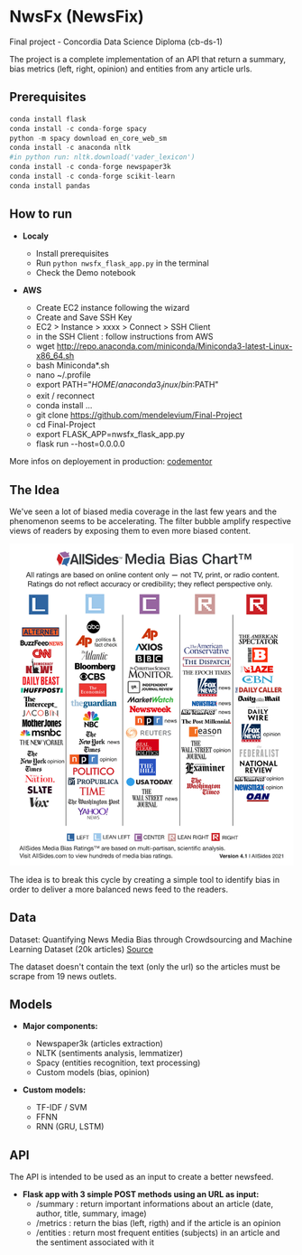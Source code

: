 # NwsFx (NewsFix) 
Final project - Concordia Data Science Diploma (cb-ds-1)

The project is a complete implementation of an API that return a summary, bias metrics (left, right, opinion) and entities from any article urls.

## Prerequisites
```python
conda install flask
conda install -c conda-forge spacy
python -m spacy download en_core_web_sm
conda install -c anaconda nltk
#in python run: nltk.download('vader_lexicon')
conda install -c conda-forge newspaper3k
conda install -c conda-forge scikit-learn
conda install pandas
```

## How to run
- **Localy**
    - Install prerequisites
    - Run `python nwsfx_flask_app.py` in the terminal
    - Check the Demo notebook

- **AWS**
    - Create EC2 instance following the wizard
    - Create and Save SSH Key
    - EC2 > Instance > xxxx > Connect > SSH Client
    - in the SSH Client : follow instructions from AWS
    - wget http://repo.anaconda.com/miniconda/Miniconda3-latest-Linux-x86_64.sh
    - bash Miniconda*.sh
    - nano ~/.profile
    - export PATH="$HOME/anaconda3_linux/bin:$PATH"
    - exit / reconnect
    - conda install ...
    - git clone https://github.com/mendelevium/Final-Project
    - cd Final-Project
    - export FLASK_APP=nwsfx_flask_app.py
    - flask run --host=0.0.0.0

More infos on deployement in production: [codementor](https://www.codementor.io/@jqn/deploy-a-flask-app-on-aws-ec2-13hp1ilqy2)

## The Idea

We've seen a lot of biased media coverage in the last few years and the phenomenon seems to be accelerating. The filter bubble amplify respective views of readers by exposing them to even more biased content.

![Media Bias](img/AllSidesMediaBiasChart-Version4.1.jpg)

The idea is to break this cycle by creating a simple tool to identify bias in order to deliver a more balanced news feed to the readers.

## Data

Dataset: Quantifying News Media Bias through Crowdsourcing and Machine Learning Dataset (20k articles) [Source](https://deepblue.lib.umich.edu/data/concern/data_sets/8w32r569d?locale=en)

The dataset doesn't contain the text (only the url) so the articles must be scrape from 19 news outlets.

## Models

- **Major components:**
    - Newspaper3k (articles extraction)
    - NLTK (sentiments analysis, lemmatizer)
    - Spacy (entities recognition, text processing)
    - Custom models (bias, opinion)

- **Custom models:**
    - TF-IDF / SVM
    - FFNN
    - RNN (GRU, LSTM)
    
## API

The API is intended to be used as an input to create a better newsfeed.

- **Flask app with 3 simple POST methods using an URL as input:**
    - /summary : return important informations about an article (date, author, title, summary, image)
    - /metrics : return the bias (left, rigth) and if the article is an opinion
    - /entities : return most frequent entities (subjects) in an article and the sentiment associated with it


